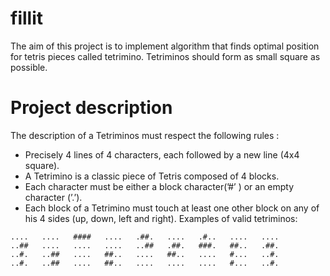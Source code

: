 # fillit
The aim of this project is to implement algorithm that finds optimal position for tetris pieces called tetrimino. Tetriminos should form as small square as possible.
# Project description
The description of a Tetriminos must respect the following rules :
- Precisely 4 lines of 4 characters, each followed by a new line (4x4 square).
- A Tetrimino is a classic piece of Tetris composed of 4 blocks.
- Each character must be either a block character(’#’ ) or an empty character (’.’).
- Each block of a Tetrimino must touch at least one other block on any of his 4 sides (up, down, left and right).
Examples of valid tetriminos:
```
....   ....   ####   ....   .##.   ....   .#..   ....   ....
..##   ....   ....   ....   ..##   .##.   ###.   ##..   .##.
..#.   ..##   ....   ##..   ....   ##..   ....   #...   ..#.
..#.   ..##   ....   ##..   ....   ....   ....   #...   ..#.

```
